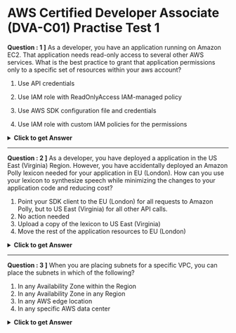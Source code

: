 # AWS Certified Developer Associate (DVA-C01) Practise Test 1 #


**Question : 1 ]** As a developer, you have an application running on Amazon EC2. That application needs read-only access to several other AWS services. What is the best practice to grant that application permissions only to a specific set of resources within your aws account?

  1. Use API credentials
  
  2. Use IAM role with ReadOnlyAccess IAM-managed policy
  
  3. Use AWS SDK configuration file and credentials
  
  4. Use IAM role with custom IAM policies for the permissions

 <details>
  <summary><b>Click to get Answer</b></summary>
   <p><b>Option 4</b>. Use the custom IAM policy to configure the permissions to a specific set of resources in your account. The ReadOnlyAccess IAM policy restricts write access but grants access to all resources within your account. AWS account credentials are unrestricted. Policies do not go in an SDK configuration file. They are enforced by AWS on the backend.</p>
 </details>

----

**Question : 2 ]** As a developer, you have deployed a application in the US East (Virginia) Region. However, you have accidentally deployed an Amazon Polly lexicon needed for your application in EU (London). How can you use your lexicon to synthesize speech while minimizing the changes to your application code and reducing cost?

  1. Point your SDK client to the EU (London) for all requests to Amazon Polly, but to US East (Virginia) for all other API calls.
  2. No action needed
  3. Upload a copy of the lexicon to US East (Virginia)
  4. Move the rest of the application resources to EU (London)

<details>
   <summary><b>Click to get Answer</b></summary>
<p><b>Option 3.</b> This is the simplest approach because only a single resource is in the wrong Region. Option 1 is a possible approach, but it is not the simplest approach because it introduces cross-region calls that may increase latency and cross-region data transfer pricing.</p>
 </details>

----

**Question : 3 ]** When you are placing subnets for a specific VPC, you can place the subnets in which of the following? 

  1. In any Availability Zone within the Region
  2. In any Availability Zone in any Region
  3. In any AWS edge location
  4. In any specific AWS data center
  
<details>
   <summary><b>Click to get Answer</b></summary>
<p><b>Option 1.</b> Each Amazon VPC is placed in a specific Region and can span all the Availability Zones within that Region. Option 2 is incorrect because a subnet must be placed within the Region for the selected VPC. Option 3 is incorrect because edge locations are not available for subnets, and option 4 is incorrect because you cannot choose specific data centers.</p>
 </details>

